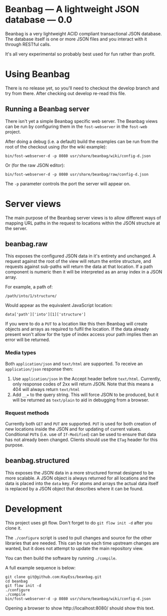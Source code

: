 # Beanbag — A lightweight JSON database — 0.0 #

Beanbag is a very lightweight ACID compliant transactional JSON database. The database itself is one or more JSON files and you interact with it through RESTful calls.

It's all very experimental so probably best used for fun rather than profit.


# Using Beanbag #

There is no release yet, so you'll need to checkout the develop branch and try from there. After checking out develop re-read this file.

## Running a Beanbag server ##

There isn't yet a simple Beanbag specific web server. The Beanbag views can be run by configuring them in the `fost-webserver` in the `fost-web` project.

After doing a debug (i.e. a default) build the examples can be run from the root of the checkout using (for the wiki example):

    bin/fost-webserver-d -p 8080 usr/share/beanbag/wiki/config-d.json

Or (for the raw JSON editor):

    bin/fost-webserver-d -p 8080 usr/share/beanbag/raw/config-d.json

The `-p` parameter controls the port the server will appear on.


# Server views #

The main purpose of the Beanbag server views is to allow different ways of mapping URL paths in the request to locations within the JSON structure at the server.

## beanbag.raw ##

This exposes the configured JSON data in it's entirety and unchanged. A request against the root of the view will return the entire structure, and requests against sub-paths will return the data at that location. If a path component is numeric then it will be interpreted as an array index in a JSON array.

For example, a path of:

    /path/into/1/structure/

Would appear as the equivalent JavaScript location:

    data['path']['into'][1]['structure']

If you were to do a `PUT` to a location like this then Beanbag will create objects and arrays as required to fulfil the location. If the data already present won't allow for the type of index access your path implies then an error will be returned.

### Media types ###

Both `application/json` and `text/html` are supported. To receive an `application/json` response then:

1. Use `application/json` in the Accept header before `text/html`. Currently, only response codes of 2xx will return JSON. Note that this means a 404 will always return `text/html`
2.  Add `__=` to the query string. This will force JSON to be produced, but it will be returned as `text/plain` to aid in debugging from a browser.

### Request methods ###

Currently both `GET` and `PUT` are supported. `PUT` is used for both creation of new locations inside the JSON and for updating of current values. Conditional `PUT`s (i.e. use of `If-Modified`) can be used to ensure that data has not already been changed. Clients should use the `ETag` header for this purpose.


## beanbag.structured ##

This exposes the JSON data in a more structured format designed to be more scalable. A JSON object is always returned for all locations and the data is placed into the `data` key. For atoms and arrays the actual data itself is replaced by a JSON object that describes where it can be found.


# Development #

This project uses git flow. Don't forget to do `git flow init -d` after you clone it.

The `./configure` script is used to pull changes and source for the other libraries that are needed. This can be run each time upstream changes are wanted, but it does not attempt to update the main repository view.

You can then build the software by running `./compile`.

A full example sequence is below:

    git clone git@github.com:KayEss/beanbag.git
    cd beanbag
    git flow init -d
    ./configure
    ./compile
    bin/fost-webserver-d -p 8080 usr/share/beanbag/wiki/config-d.json

Opening a browser to show http://localhost:8080/ should show this text.

